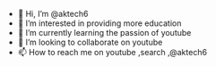 - 👋 Hi, I’m @aktech6
- 👀 I’m interested in providing more education
- 🌱 I’m currently learning the passion of youtube
- 💞️ I’m looking to collaborate on youtube
- 📫 How to reach me on youtube ,search  ,@aktech6

<!---
adwaithkm/adwaithkm is a ✨ special ✨ repository because its `README.md` (this file) appears on your GitHub profile.
You can click the Preview link to take a look at your changes.
--->
